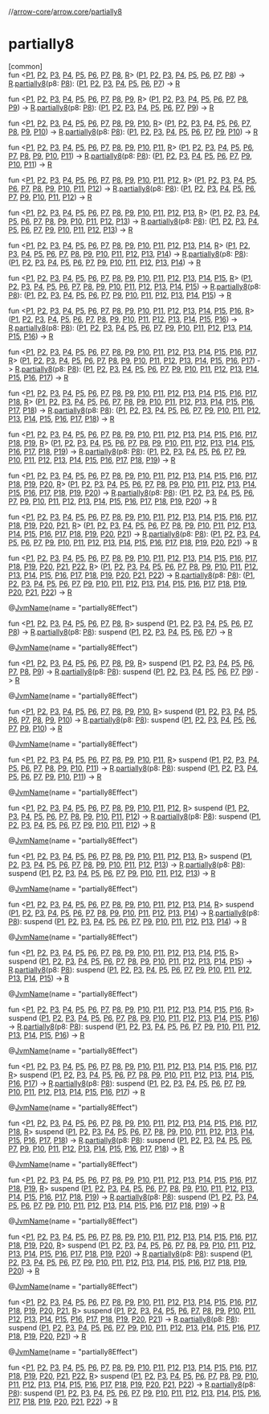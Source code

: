 //[arrow-core](../../index.md)/[arrow.core](index.md)/[partially8](partially8.md)

# partially8

[common]\
fun &lt;[P1](partially8.md), [P2](partially8.md), [P3](partially8.md), [P4](partially8.md), [P5](partially8.md), [P6](partially8.md), [P7](partially8.md), [P8](partially8.md), [R](partially8.md)&gt; ([P1](partially8.md), [P2](partially8.md), [P3](partially8.md), [P4](partially8.md), [P5](partially8.md), [P6](partially8.md), [P7](partially8.md), [P8](partially8.md)) -&gt; [R](partially8.md).[partially8](partially8.md)(p8: [P8](partially8.md)): ([P1](partially8.md), [P2](partially8.md), [P3](partially8.md), [P4](partially8.md), [P5](partially8.md), [P6](partially8.md), [P7](partially8.md)) -&gt; [R](partially8.md)

fun &lt;[P1](partially8.md), [P2](partially8.md), [P3](partially8.md), [P4](partially8.md), [P5](partially8.md), [P6](partially8.md), [P7](partially8.md), [P8](partially8.md), [P9](partially8.md), [R](partially8.md)&gt; ([P1](partially8.md), [P2](partially8.md), [P3](partially8.md), [P4](partially8.md), [P5](partially8.md), [P6](partially8.md), [P7](partially8.md), [P8](partially8.md), [P9](partially8.md)) -&gt; [R](partially8.md).[partially8](partially8.md)(p8: [P8](partially8.md)): ([P1](partially8.md), [P2](partially8.md), [P3](partially8.md), [P4](partially8.md), [P5](partially8.md), [P6](partially8.md), [P7](partially8.md), [P9](partially8.md)) -&gt; [R](partially8.md)

fun &lt;[P1](partially8.md), [P2](partially8.md), [P3](partially8.md), [P4](partially8.md), [P5](partially8.md), [P6](partially8.md), [P7](partially8.md), [P8](partially8.md), [P9](partially8.md), [P10](partially8.md), [R](partially8.md)&gt; ([P1](partially8.md), [P2](partially8.md), [P3](partially8.md), [P4](partially8.md), [P5](partially8.md), [P6](partially8.md), [P7](partially8.md), [P8](partially8.md), [P9](partially8.md), [P10](partially8.md)) -&gt; [R](partially8.md).[partially8](partially8.md)(p8: [P8](partially8.md)): ([P1](partially8.md), [P2](partially8.md), [P3](partially8.md), [P4](partially8.md), [P5](partially8.md), [P6](partially8.md), [P7](partially8.md), [P9](partially8.md), [P10](partially8.md)) -&gt; [R](partially8.md)

fun &lt;[P1](partially8.md), [P2](partially8.md), [P3](partially8.md), [P4](partially8.md), [P5](partially8.md), [P6](partially8.md), [P7](partially8.md), [P8](partially8.md), [P9](partially8.md), [P10](partially8.md), [P11](partially8.md), [R](partially8.md)&gt; ([P1](partially8.md), [P2](partially8.md), [P3](partially8.md), [P4](partially8.md), [P5](partially8.md), [P6](partially8.md), [P7](partially8.md), [P8](partially8.md), [P9](partially8.md), [P10](partially8.md), [P11](partially8.md)) -&gt; [R](partially8.md).[partially8](partially8.md)(p8: [P8](partially8.md)): ([P1](partially8.md), [P2](partially8.md), [P3](partially8.md), [P4](partially8.md), [P5](partially8.md), [P6](partially8.md), [P7](partially8.md), [P9](partially8.md), [P10](partially8.md), [P11](partially8.md)) -&gt; [R](partially8.md)

fun &lt;[P1](partially8.md), [P2](partially8.md), [P3](partially8.md), [P4](partially8.md), [P5](partially8.md), [P6](partially8.md), [P7](partially8.md), [P8](partially8.md), [P9](partially8.md), [P10](partially8.md), [P11](partially8.md), [P12](partially8.md), [R](partially8.md)&gt; ([P1](partially8.md), [P2](partially8.md), [P3](partially8.md), [P4](partially8.md), [P5](partially8.md), [P6](partially8.md), [P7](partially8.md), [P8](partially8.md), [P9](partially8.md), [P10](partially8.md), [P11](partially8.md), [P12](partially8.md)) -&gt; [R](partially8.md).[partially8](partially8.md)(p8: [P8](partially8.md)): ([P1](partially8.md), [P2](partially8.md), [P3](partially8.md), [P4](partially8.md), [P5](partially8.md), [P6](partially8.md), [P7](partially8.md), [P9](partially8.md), [P10](partially8.md), [P11](partially8.md), [P12](partially8.md)) -&gt; [R](partially8.md)

fun &lt;[P1](partially8.md), [P2](partially8.md), [P3](partially8.md), [P4](partially8.md), [P5](partially8.md), [P6](partially8.md), [P7](partially8.md), [P8](partially8.md), [P9](partially8.md), [P10](partially8.md), [P11](partially8.md), [P12](partially8.md), [P13](partially8.md), [R](partially8.md)&gt; ([P1](partially8.md), [P2](partially8.md), [P3](partially8.md), [P4](partially8.md), [P5](partially8.md), [P6](partially8.md), [P7](partially8.md), [P8](partially8.md), [P9](partially8.md), [P10](partially8.md), [P11](partially8.md), [P12](partially8.md), [P13](partially8.md)) -&gt; [R](partially8.md).[partially8](partially8.md)(p8: [P8](partially8.md)): ([P1](partially8.md), [P2](partially8.md), [P3](partially8.md), [P4](partially8.md), [P5](partially8.md), [P6](partially8.md), [P7](partially8.md), [P9](partially8.md), [P10](partially8.md), [P11](partially8.md), [P12](partially8.md), [P13](partially8.md)) -&gt; [R](partially8.md)

fun &lt;[P1](partially8.md), [P2](partially8.md), [P3](partially8.md), [P4](partially8.md), [P5](partially8.md), [P6](partially8.md), [P7](partially8.md), [P8](partially8.md), [P9](partially8.md), [P10](partially8.md), [P11](partially8.md), [P12](partially8.md), [P13](partially8.md), [P14](partially8.md), [R](partially8.md)&gt; ([P1](partially8.md), [P2](partially8.md), [P3](partially8.md), [P4](partially8.md), [P5](partially8.md), [P6](partially8.md), [P7](partially8.md), [P8](partially8.md), [P9](partially8.md), [P10](partially8.md), [P11](partially8.md), [P12](partially8.md), [P13](partially8.md), [P14](partially8.md)) -&gt; [R](partially8.md).[partially8](partially8.md)(p8: [P8](partially8.md)): ([P1](partially8.md), [P2](partially8.md), [P3](partially8.md), [P4](partially8.md), [P5](partially8.md), [P6](partially8.md), [P7](partially8.md), [P9](partially8.md), [P10](partially8.md), [P11](partially8.md), [P12](partially8.md), [P13](partially8.md), [P14](partially8.md)) -&gt; [R](partially8.md)

fun &lt;[P1](partially8.md), [P2](partially8.md), [P3](partially8.md), [P4](partially8.md), [P5](partially8.md), [P6](partially8.md), [P7](partially8.md), [P8](partially8.md), [P9](partially8.md), [P10](partially8.md), [P11](partially8.md), [P12](partially8.md), [P13](partially8.md), [P14](partially8.md), [P15](partially8.md), [R](partially8.md)&gt; ([P1](partially8.md), [P2](partially8.md), [P3](partially8.md), [P4](partially8.md), [P5](partially8.md), [P6](partially8.md), [P7](partially8.md), [P8](partially8.md), [P9](partially8.md), [P10](partially8.md), [P11](partially8.md), [P12](partially8.md), [P13](partially8.md), [P14](partially8.md), [P15](partially8.md)) -&gt; [R](partially8.md).[partially8](partially8.md)(p8: [P8](partially8.md)): ([P1](partially8.md), [P2](partially8.md), [P3](partially8.md), [P4](partially8.md), [P5](partially8.md), [P6](partially8.md), [P7](partially8.md), [P9](partially8.md), [P10](partially8.md), [P11](partially8.md), [P12](partially8.md), [P13](partially8.md), [P14](partially8.md), [P15](partially8.md)) -&gt; [R](partially8.md)

fun &lt;[P1](partially8.md), [P2](partially8.md), [P3](partially8.md), [P4](partially8.md), [P5](partially8.md), [P6](partially8.md), [P7](partially8.md), [P8](partially8.md), [P9](partially8.md), [P10](partially8.md), [P11](partially8.md), [P12](partially8.md), [P13](partially8.md), [P14](partially8.md), [P15](partially8.md), [P16](partially8.md), [R](partially8.md)&gt; ([P1](partially8.md), [P2](partially8.md), [P3](partially8.md), [P4](partially8.md), [P5](partially8.md), [P6](partially8.md), [P7](partially8.md), [P8](partially8.md), [P9](partially8.md), [P10](partially8.md), [P11](partially8.md), [P12](partially8.md), [P13](partially8.md), [P14](partially8.md), [P15](partially8.md), [P16](partially8.md)) -&gt; [R](partially8.md).[partially8](partially8.md)(p8: [P8](partially8.md)): ([P1](partially8.md), [P2](partially8.md), [P3](partially8.md), [P4](partially8.md), [P5](partially8.md), [P6](partially8.md), [P7](partially8.md), [P9](partially8.md), [P10](partially8.md), [P11](partially8.md), [P12](partially8.md), [P13](partially8.md), [P14](partially8.md), [P15](partially8.md), [P16](partially8.md)) -&gt; [R](partially8.md)

fun &lt;[P1](partially8.md), [P2](partially8.md), [P3](partially8.md), [P4](partially8.md), [P5](partially8.md), [P6](partially8.md), [P7](partially8.md), [P8](partially8.md), [P9](partially8.md), [P10](partially8.md), [P11](partially8.md), [P12](partially8.md), [P13](partially8.md), [P14](partially8.md), [P15](partially8.md), [P16](partially8.md), [P17](partially8.md), [R](partially8.md)&gt; ([P1](partially8.md), [P2](partially8.md), [P3](partially8.md), [P4](partially8.md), [P5](partially8.md), [P6](partially8.md), [P7](partially8.md), [P8](partially8.md), [P9](partially8.md), [P10](partially8.md), [P11](partially8.md), [P12](partially8.md), [P13](partially8.md), [P14](partially8.md), [P15](partially8.md), [P16](partially8.md), [P17](partially8.md)) -&gt; [R](partially8.md).[partially8](partially8.md)(p8: [P8](partially8.md)): ([P1](partially8.md), [P2](partially8.md), [P3](partially8.md), [P4](partially8.md), [P5](partially8.md), [P6](partially8.md), [P7](partially8.md), [P9](partially8.md), [P10](partially8.md), [P11](partially8.md), [P12](partially8.md), [P13](partially8.md), [P14](partially8.md), [P15](partially8.md), [P16](partially8.md), [P17](partially8.md)) -&gt; [R](partially8.md)

fun &lt;[P1](partially8.md), [P2](partially8.md), [P3](partially8.md), [P4](partially8.md), [P5](partially8.md), [P6](partially8.md), [P7](partially8.md), [P8](partially8.md), [P9](partially8.md), [P10](partially8.md), [P11](partially8.md), [P12](partially8.md), [P13](partially8.md), [P14](partially8.md), [P15](partially8.md), [P16](partially8.md), [P17](partially8.md), [P18](partially8.md), [R](partially8.md)&gt; ([P1](partially8.md), [P2](partially8.md), [P3](partially8.md), [P4](partially8.md), [P5](partially8.md), [P6](partially8.md), [P7](partially8.md), [P8](partially8.md), [P9](partially8.md), [P10](partially8.md), [P11](partially8.md), [P12](partially8.md), [P13](partially8.md), [P14](partially8.md), [P15](partially8.md), [P16](partially8.md), [P17](partially8.md), [P18](partially8.md)) -&gt; [R](partially8.md).[partially8](partially8.md)(p8: [P8](partially8.md)): ([P1](partially8.md), [P2](partially8.md), [P3](partially8.md), [P4](partially8.md), [P5](partially8.md), [P6](partially8.md), [P7](partially8.md), [P9](partially8.md), [P10](partially8.md), [P11](partially8.md), [P12](partially8.md), [P13](partially8.md), [P14](partially8.md), [P15](partially8.md), [P16](partially8.md), [P17](partially8.md), [P18](partially8.md)) -&gt; [R](partially8.md)

fun &lt;[P1](partially8.md), [P2](partially8.md), [P3](partially8.md), [P4](partially8.md), [P5](partially8.md), [P6](partially8.md), [P7](partially8.md), [P8](partially8.md), [P9](partially8.md), [P10](partially8.md), [P11](partially8.md), [P12](partially8.md), [P13](partially8.md), [P14](partially8.md), [P15](partially8.md), [P16](partially8.md), [P17](partially8.md), [P18](partially8.md), [P19](partially8.md), [R](partially8.md)&gt; ([P1](partially8.md), [P2](partially8.md), [P3](partially8.md), [P4](partially8.md), [P5](partially8.md), [P6](partially8.md), [P7](partially8.md), [P8](partially8.md), [P9](partially8.md), [P10](partially8.md), [P11](partially8.md), [P12](partially8.md), [P13](partially8.md), [P14](partially8.md), [P15](partially8.md), [P16](partially8.md), [P17](partially8.md), [P18](partially8.md), [P19](partially8.md)) -&gt; [R](partially8.md).[partially8](partially8.md)(p8: [P8](partially8.md)): ([P1](partially8.md), [P2](partially8.md), [P3](partially8.md), [P4](partially8.md), [P5](partially8.md), [P6](partially8.md), [P7](partially8.md), [P9](partially8.md), [P10](partially8.md), [P11](partially8.md), [P12](partially8.md), [P13](partially8.md), [P14](partially8.md), [P15](partially8.md), [P16](partially8.md), [P17](partially8.md), [P18](partially8.md), [P19](partially8.md)) -&gt; [R](partially8.md)

fun &lt;[P1](partially8.md), [P2](partially8.md), [P3](partially8.md), [P4](partially8.md), [P5](partially8.md), [P6](partially8.md), [P7](partially8.md), [P8](partially8.md), [P9](partially8.md), [P10](partially8.md), [P11](partially8.md), [P12](partially8.md), [P13](partially8.md), [P14](partially8.md), [P15](partially8.md), [P16](partially8.md), [P17](partially8.md), [P18](partially8.md), [P19](partially8.md), [P20](partially8.md), [R](partially8.md)&gt; ([P1](partially8.md), [P2](partially8.md), [P3](partially8.md), [P4](partially8.md), [P5](partially8.md), [P6](partially8.md), [P7](partially8.md), [P8](partially8.md), [P9](partially8.md), [P10](partially8.md), [P11](partially8.md), [P12](partially8.md), [P13](partially8.md), [P14](partially8.md), [P15](partially8.md), [P16](partially8.md), [P17](partially8.md), [P18](partially8.md), [P19](partially8.md), [P20](partially8.md)) -&gt; [R](partially8.md).[partially8](partially8.md)(p8: [P8](partially8.md)): ([P1](partially8.md), [P2](partially8.md), [P3](partially8.md), [P4](partially8.md), [P5](partially8.md), [P6](partially8.md), [P7](partially8.md), [P9](partially8.md), [P10](partially8.md), [P11](partially8.md), [P12](partially8.md), [P13](partially8.md), [P14](partially8.md), [P15](partially8.md), [P16](partially8.md), [P17](partially8.md), [P18](partially8.md), [P19](partially8.md), [P20](partially8.md)) -&gt; [R](partially8.md)

fun &lt;[P1](partially8.md), [P2](partially8.md), [P3](partially8.md), [P4](partially8.md), [P5](partially8.md), [P6](partially8.md), [P7](partially8.md), [P8](partially8.md), [P9](partially8.md), [P10](partially8.md), [P11](partially8.md), [P12](partially8.md), [P13](partially8.md), [P14](partially8.md), [P15](partially8.md), [P16](partially8.md), [P17](partially8.md), [P18](partially8.md), [P19](partially8.md), [P20](partially8.md), [P21](partially8.md), [R](partially8.md)&gt; ([P1](partially8.md), [P2](partially8.md), [P3](partially8.md), [P4](partially8.md), [P5](partially8.md), [P6](partially8.md), [P7](partially8.md), [P8](partially8.md), [P9](partially8.md), [P10](partially8.md), [P11](partially8.md), [P12](partially8.md), [P13](partially8.md), [P14](partially8.md), [P15](partially8.md), [P16](partially8.md), [P17](partially8.md), [P18](partially8.md), [P19](partially8.md), [P20](partially8.md), [P21](partially8.md)) -&gt; [R](partially8.md).[partially8](partially8.md)(p8: [P8](partially8.md)): ([P1](partially8.md), [P2](partially8.md), [P3](partially8.md), [P4](partially8.md), [P5](partially8.md), [P6](partially8.md), [P7](partially8.md), [P9](partially8.md), [P10](partially8.md), [P11](partially8.md), [P12](partially8.md), [P13](partially8.md), [P14](partially8.md), [P15](partially8.md), [P16](partially8.md), [P17](partially8.md), [P18](partially8.md), [P19](partially8.md), [P20](partially8.md), [P21](partially8.md)) -&gt; [R](partially8.md)

fun &lt;[P1](partially8.md), [P2](partially8.md), [P3](partially8.md), [P4](partially8.md), [P5](partially8.md), [P6](partially8.md), [P7](partially8.md), [P8](partially8.md), [P9](partially8.md), [P10](partially8.md), [P11](partially8.md), [P12](partially8.md), [P13](partially8.md), [P14](partially8.md), [P15](partially8.md), [P16](partially8.md), [P17](partially8.md), [P18](partially8.md), [P19](partially8.md), [P20](partially8.md), [P21](partially8.md), [P22](partially8.md), [R](partially8.md)&gt; ([P1](partially8.md), [P2](partially8.md), [P3](partially8.md), [P4](partially8.md), [P5](partially8.md), [P6](partially8.md), [P7](partially8.md), [P8](partially8.md), [P9](partially8.md), [P10](partially8.md), [P11](partially8.md), [P12](partially8.md), [P13](partially8.md), [P14](partially8.md), [P15](partially8.md), [P16](partially8.md), [P17](partially8.md), [P18](partially8.md), [P19](partially8.md), [P20](partially8.md), [P21](partially8.md), [P22](partially8.md)) -&gt; [R](partially8.md).[partially8](partially8.md)(p8: [P8](partially8.md)): ([P1](partially8.md), [P2](partially8.md), [P3](partially8.md), [P4](partially8.md), [P5](partially8.md), [P6](partially8.md), [P7](partially8.md), [P9](partially8.md), [P10](partially8.md), [P11](partially8.md), [P12](partially8.md), [P13](partially8.md), [P14](partially8.md), [P15](partially8.md), [P16](partially8.md), [P17](partially8.md), [P18](partially8.md), [P19](partially8.md), [P20](partially8.md), [P21](partially8.md), [P22](partially8.md)) -&gt; [R](partially8.md)

@[JvmName](https://kotlinlang.org/api/latest/jvm/stdlib/kotlin.jvm/-jvm-name/index.html)(name = "partially8Effect")

fun &lt;[P1](partially8.md), [P2](partially8.md), [P3](partially8.md), [P4](partially8.md), [P5](partially8.md), [P6](partially8.md), [P7](partially8.md), [P8](partially8.md), [R](partially8.md)&gt; suspend ([P1](partially8.md), [P2](partially8.md), [P3](partially8.md), [P4](partially8.md), [P5](partially8.md), [P6](partially8.md), [P7](partially8.md), [P8](partially8.md)) -&gt; [R](partially8.md).[partially8](partially8.md)(p8: [P8](partially8.md)): suspend ([P1](partially8.md), [P2](partially8.md), [P3](partially8.md), [P4](partially8.md), [P5](partially8.md), [P6](partially8.md), [P7](partially8.md)) -&gt; [R](partially8.md)

@[JvmName](https://kotlinlang.org/api/latest/jvm/stdlib/kotlin.jvm/-jvm-name/index.html)(name = "partially8Effect")

fun &lt;[P1](partially8.md), [P2](partially8.md), [P3](partially8.md), [P4](partially8.md), [P5](partially8.md), [P6](partially8.md), [P7](partially8.md), [P8](partially8.md), [P9](partially8.md), [R](partially8.md)&gt; suspend ([P1](partially8.md), [P2](partially8.md), [P3](partially8.md), [P4](partially8.md), [P5](partially8.md), [P6](partially8.md), [P7](partially8.md), [P8](partially8.md), [P9](partially8.md)) -&gt; [R](partially8.md).[partially8](partially8.md)(p8: [P8](partially8.md)): suspend ([P1](partially8.md), [P2](partially8.md), [P3](partially8.md), [P4](partially8.md), [P5](partially8.md), [P6](partially8.md), [P7](partially8.md), [P9](partially8.md)) -&gt; [R](partially8.md)

@[JvmName](https://kotlinlang.org/api/latest/jvm/stdlib/kotlin.jvm/-jvm-name/index.html)(name = "partially8Effect")

fun &lt;[P1](partially8.md), [P2](partially8.md), [P3](partially8.md), [P4](partially8.md), [P5](partially8.md), [P6](partially8.md), [P7](partially8.md), [P8](partially8.md), [P9](partially8.md), [P10](partially8.md), [R](partially8.md)&gt; suspend ([P1](partially8.md), [P2](partially8.md), [P3](partially8.md), [P4](partially8.md), [P5](partially8.md), [P6](partially8.md), [P7](partially8.md), [P8](partially8.md), [P9](partially8.md), [P10](partially8.md)) -&gt; [R](partially8.md).[partially8](partially8.md)(p8: [P8](partially8.md)): suspend ([P1](partially8.md), [P2](partially8.md), [P3](partially8.md), [P4](partially8.md), [P5](partially8.md), [P6](partially8.md), [P7](partially8.md), [P9](partially8.md), [P10](partially8.md)) -&gt; [R](partially8.md)

@[JvmName](https://kotlinlang.org/api/latest/jvm/stdlib/kotlin.jvm/-jvm-name/index.html)(name = "partially8Effect")

fun &lt;[P1](partially8.md), [P2](partially8.md), [P3](partially8.md), [P4](partially8.md), [P5](partially8.md), [P6](partially8.md), [P7](partially8.md), [P8](partially8.md), [P9](partially8.md), [P10](partially8.md), [P11](partially8.md), [R](partially8.md)&gt; suspend ([P1](partially8.md), [P2](partially8.md), [P3](partially8.md), [P4](partially8.md), [P5](partially8.md), [P6](partially8.md), [P7](partially8.md), [P8](partially8.md), [P9](partially8.md), [P10](partially8.md), [P11](partially8.md)) -&gt; [R](partially8.md).[partially8](partially8.md)(p8: [P8](partially8.md)): suspend ([P1](partially8.md), [P2](partially8.md), [P3](partially8.md), [P4](partially8.md), [P5](partially8.md), [P6](partially8.md), [P7](partially8.md), [P9](partially8.md), [P10](partially8.md), [P11](partially8.md)) -&gt; [R](partially8.md)

@[JvmName](https://kotlinlang.org/api/latest/jvm/stdlib/kotlin.jvm/-jvm-name/index.html)(name = "partially8Effect")

fun &lt;[P1](partially8.md), [P2](partially8.md), [P3](partially8.md), [P4](partially8.md), [P5](partially8.md), [P6](partially8.md), [P7](partially8.md), [P8](partially8.md), [P9](partially8.md), [P10](partially8.md), [P11](partially8.md), [P12](partially8.md), [R](partially8.md)&gt; suspend ([P1](partially8.md), [P2](partially8.md), [P3](partially8.md), [P4](partially8.md), [P5](partially8.md), [P6](partially8.md), [P7](partially8.md), [P8](partially8.md), [P9](partially8.md), [P10](partially8.md), [P11](partially8.md), [P12](partially8.md)) -&gt; [R](partially8.md).[partially8](partially8.md)(p8: [P8](partially8.md)): suspend ([P1](partially8.md), [P2](partially8.md), [P3](partially8.md), [P4](partially8.md), [P5](partially8.md), [P6](partially8.md), [P7](partially8.md), [P9](partially8.md), [P10](partially8.md), [P11](partially8.md), [P12](partially8.md)) -&gt; [R](partially8.md)

@[JvmName](https://kotlinlang.org/api/latest/jvm/stdlib/kotlin.jvm/-jvm-name/index.html)(name = "partially8Effect")

fun &lt;[P1](partially8.md), [P2](partially8.md), [P3](partially8.md), [P4](partially8.md), [P5](partially8.md), [P6](partially8.md), [P7](partially8.md), [P8](partially8.md), [P9](partially8.md), [P10](partially8.md), [P11](partially8.md), [P12](partially8.md), [P13](partially8.md), [R](partially8.md)&gt; suspend ([P1](partially8.md), [P2](partially8.md), [P3](partially8.md), [P4](partially8.md), [P5](partially8.md), [P6](partially8.md), [P7](partially8.md), [P8](partially8.md), [P9](partially8.md), [P10](partially8.md), [P11](partially8.md), [P12](partially8.md), [P13](partially8.md)) -&gt; [R](partially8.md).[partially8](partially8.md)(p8: [P8](partially8.md)): suspend ([P1](partially8.md), [P2](partially8.md), [P3](partially8.md), [P4](partially8.md), [P5](partially8.md), [P6](partially8.md), [P7](partially8.md), [P9](partially8.md), [P10](partially8.md), [P11](partially8.md), [P12](partially8.md), [P13](partially8.md)) -&gt; [R](partially8.md)

@[JvmName](https://kotlinlang.org/api/latest/jvm/stdlib/kotlin.jvm/-jvm-name/index.html)(name = "partially8Effect")

fun &lt;[P1](partially8.md), [P2](partially8.md), [P3](partially8.md), [P4](partially8.md), [P5](partially8.md), [P6](partially8.md), [P7](partially8.md), [P8](partially8.md), [P9](partially8.md), [P10](partially8.md), [P11](partially8.md), [P12](partially8.md), [P13](partially8.md), [P14](partially8.md), [R](partially8.md)&gt; suspend ([P1](partially8.md), [P2](partially8.md), [P3](partially8.md), [P4](partially8.md), [P5](partially8.md), [P6](partially8.md), [P7](partially8.md), [P8](partially8.md), [P9](partially8.md), [P10](partially8.md), [P11](partially8.md), [P12](partially8.md), [P13](partially8.md), [P14](partially8.md)) -&gt; [R](partially8.md).[partially8](partially8.md)(p8: [P8](partially8.md)): suspend ([P1](partially8.md), [P2](partially8.md), [P3](partially8.md), [P4](partially8.md), [P5](partially8.md), [P6](partially8.md), [P7](partially8.md), [P9](partially8.md), [P10](partially8.md), [P11](partially8.md), [P12](partially8.md), [P13](partially8.md), [P14](partially8.md)) -&gt; [R](partially8.md)

@[JvmName](https://kotlinlang.org/api/latest/jvm/stdlib/kotlin.jvm/-jvm-name/index.html)(name = "partially8Effect")

fun &lt;[P1](partially8.md), [P2](partially8.md), [P3](partially8.md), [P4](partially8.md), [P5](partially8.md), [P6](partially8.md), [P7](partially8.md), [P8](partially8.md), [P9](partially8.md), [P10](partially8.md), [P11](partially8.md), [P12](partially8.md), [P13](partially8.md), [P14](partially8.md), [P15](partially8.md), [R](partially8.md)&gt; suspend ([P1](partially8.md), [P2](partially8.md), [P3](partially8.md), [P4](partially8.md), [P5](partially8.md), [P6](partially8.md), [P7](partially8.md), [P8](partially8.md), [P9](partially8.md), [P10](partially8.md), [P11](partially8.md), [P12](partially8.md), [P13](partially8.md), [P14](partially8.md), [P15](partially8.md)) -&gt; [R](partially8.md).[partially8](partially8.md)(p8: [P8](partially8.md)): suspend ([P1](partially8.md), [P2](partially8.md), [P3](partially8.md), [P4](partially8.md), [P5](partially8.md), [P6](partially8.md), [P7](partially8.md), [P9](partially8.md), [P10](partially8.md), [P11](partially8.md), [P12](partially8.md), [P13](partially8.md), [P14](partially8.md), [P15](partially8.md)) -&gt; [R](partially8.md)

@[JvmName](https://kotlinlang.org/api/latest/jvm/stdlib/kotlin.jvm/-jvm-name/index.html)(name = "partially8Effect")

fun &lt;[P1](partially8.md), [P2](partially8.md), [P3](partially8.md), [P4](partially8.md), [P5](partially8.md), [P6](partially8.md), [P7](partially8.md), [P8](partially8.md), [P9](partially8.md), [P10](partially8.md), [P11](partially8.md), [P12](partially8.md), [P13](partially8.md), [P14](partially8.md), [P15](partially8.md), [P16](partially8.md), [R](partially8.md)&gt; suspend ([P1](partially8.md), [P2](partially8.md), [P3](partially8.md), [P4](partially8.md), [P5](partially8.md), [P6](partially8.md), [P7](partially8.md), [P8](partially8.md), [P9](partially8.md), [P10](partially8.md), [P11](partially8.md), [P12](partially8.md), [P13](partially8.md), [P14](partially8.md), [P15](partially8.md), [P16](partially8.md)) -&gt; [R](partially8.md).[partially8](partially8.md)(p8: [P8](partially8.md)): suspend ([P1](partially8.md), [P2](partially8.md), [P3](partially8.md), [P4](partially8.md), [P5](partially8.md), [P6](partially8.md), [P7](partially8.md), [P9](partially8.md), [P10](partially8.md), [P11](partially8.md), [P12](partially8.md), [P13](partially8.md), [P14](partially8.md), [P15](partially8.md), [P16](partially8.md)) -&gt; [R](partially8.md)

@[JvmName](https://kotlinlang.org/api/latest/jvm/stdlib/kotlin.jvm/-jvm-name/index.html)(name = "partially8Effect")

fun &lt;[P1](partially8.md), [P2](partially8.md), [P3](partially8.md), [P4](partially8.md), [P5](partially8.md), [P6](partially8.md), [P7](partially8.md), [P8](partially8.md), [P9](partially8.md), [P10](partially8.md), [P11](partially8.md), [P12](partially8.md), [P13](partially8.md), [P14](partially8.md), [P15](partially8.md), [P16](partially8.md), [P17](partially8.md), [R](partially8.md)&gt; suspend ([P1](partially8.md), [P2](partially8.md), [P3](partially8.md), [P4](partially8.md), [P5](partially8.md), [P6](partially8.md), [P7](partially8.md), [P8](partially8.md), [P9](partially8.md), [P10](partially8.md), [P11](partially8.md), [P12](partially8.md), [P13](partially8.md), [P14](partially8.md), [P15](partially8.md), [P16](partially8.md), [P17](partially8.md)) -&gt; [R](partially8.md).[partially8](partially8.md)(p8: [P8](partially8.md)): suspend ([P1](partially8.md), [P2](partially8.md), [P3](partially8.md), [P4](partially8.md), [P5](partially8.md), [P6](partially8.md), [P7](partially8.md), [P9](partially8.md), [P10](partially8.md), [P11](partially8.md), [P12](partially8.md), [P13](partially8.md), [P14](partially8.md), [P15](partially8.md), [P16](partially8.md), [P17](partially8.md)) -&gt; [R](partially8.md)

@[JvmName](https://kotlinlang.org/api/latest/jvm/stdlib/kotlin.jvm/-jvm-name/index.html)(name = "partially8Effect")

fun &lt;[P1](partially8.md), [P2](partially8.md), [P3](partially8.md), [P4](partially8.md), [P5](partially8.md), [P6](partially8.md), [P7](partially8.md), [P8](partially8.md), [P9](partially8.md), [P10](partially8.md), [P11](partially8.md), [P12](partially8.md), [P13](partially8.md), [P14](partially8.md), [P15](partially8.md), [P16](partially8.md), [P17](partially8.md), [P18](partially8.md), [R](partially8.md)&gt; suspend ([P1](partially8.md), [P2](partially8.md), [P3](partially8.md), [P4](partially8.md), [P5](partially8.md), [P6](partially8.md), [P7](partially8.md), [P8](partially8.md), [P9](partially8.md), [P10](partially8.md), [P11](partially8.md), [P12](partially8.md), [P13](partially8.md), [P14](partially8.md), [P15](partially8.md), [P16](partially8.md), [P17](partially8.md), [P18](partially8.md)) -&gt; [R](partially8.md).[partially8](partially8.md)(p8: [P8](partially8.md)): suspend ([P1](partially8.md), [P2](partially8.md), [P3](partially8.md), [P4](partially8.md), [P5](partially8.md), [P6](partially8.md), [P7](partially8.md), [P9](partially8.md), [P10](partially8.md), [P11](partially8.md), [P12](partially8.md), [P13](partially8.md), [P14](partially8.md), [P15](partially8.md), [P16](partially8.md), [P17](partially8.md), [P18](partially8.md)) -&gt; [R](partially8.md)

@[JvmName](https://kotlinlang.org/api/latest/jvm/stdlib/kotlin.jvm/-jvm-name/index.html)(name = "partially8Effect")

fun &lt;[P1](partially8.md), [P2](partially8.md), [P3](partially8.md), [P4](partially8.md), [P5](partially8.md), [P6](partially8.md), [P7](partially8.md), [P8](partially8.md), [P9](partially8.md), [P10](partially8.md), [P11](partially8.md), [P12](partially8.md), [P13](partially8.md), [P14](partially8.md), [P15](partially8.md), [P16](partially8.md), [P17](partially8.md), [P18](partially8.md), [P19](partially8.md), [R](partially8.md)&gt; suspend ([P1](partially8.md), [P2](partially8.md), [P3](partially8.md), [P4](partially8.md), [P5](partially8.md), [P6](partially8.md), [P7](partially8.md), [P8](partially8.md), [P9](partially8.md), [P10](partially8.md), [P11](partially8.md), [P12](partially8.md), [P13](partially8.md), [P14](partially8.md), [P15](partially8.md), [P16](partially8.md), [P17](partially8.md), [P18](partially8.md), [P19](partially8.md)) -&gt; [R](partially8.md).[partially8](partially8.md)(p8: [P8](partially8.md)): suspend ([P1](partially8.md), [P2](partially8.md), [P3](partially8.md), [P4](partially8.md), [P5](partially8.md), [P6](partially8.md), [P7](partially8.md), [P9](partially8.md), [P10](partially8.md), [P11](partially8.md), [P12](partially8.md), [P13](partially8.md), [P14](partially8.md), [P15](partially8.md), [P16](partially8.md), [P17](partially8.md), [P18](partially8.md), [P19](partially8.md)) -&gt; [R](partially8.md)

@[JvmName](https://kotlinlang.org/api/latest/jvm/stdlib/kotlin.jvm/-jvm-name/index.html)(name = "partially8Effect")

fun &lt;[P1](partially8.md), [P2](partially8.md), [P3](partially8.md), [P4](partially8.md), [P5](partially8.md), [P6](partially8.md), [P7](partially8.md), [P8](partially8.md), [P9](partially8.md), [P10](partially8.md), [P11](partially8.md), [P12](partially8.md), [P13](partially8.md), [P14](partially8.md), [P15](partially8.md), [P16](partially8.md), [P17](partially8.md), [P18](partially8.md), [P19](partially8.md), [P20](partially8.md), [R](partially8.md)&gt; suspend ([P1](partially8.md), [P2](partially8.md), [P3](partially8.md), [P4](partially8.md), [P5](partially8.md), [P6](partially8.md), [P7](partially8.md), [P8](partially8.md), [P9](partially8.md), [P10](partially8.md), [P11](partially8.md), [P12](partially8.md), [P13](partially8.md), [P14](partially8.md), [P15](partially8.md), [P16](partially8.md), [P17](partially8.md), [P18](partially8.md), [P19](partially8.md), [P20](partially8.md)) -&gt; [R](partially8.md).[partially8](partially8.md)(p8: [P8](partially8.md)): suspend ([P1](partially8.md), [P2](partially8.md), [P3](partially8.md), [P4](partially8.md), [P5](partially8.md), [P6](partially8.md), [P7](partially8.md), [P9](partially8.md), [P10](partially8.md), [P11](partially8.md), [P12](partially8.md), [P13](partially8.md), [P14](partially8.md), [P15](partially8.md), [P16](partially8.md), [P17](partially8.md), [P18](partially8.md), [P19](partially8.md), [P20](partially8.md)) -&gt; [R](partially8.md)

@[JvmName](https://kotlinlang.org/api/latest/jvm/stdlib/kotlin.jvm/-jvm-name/index.html)(name = "partially8Effect")

fun &lt;[P1](partially8.md), [P2](partially8.md), [P3](partially8.md), [P4](partially8.md), [P5](partially8.md), [P6](partially8.md), [P7](partially8.md), [P8](partially8.md), [P9](partially8.md), [P10](partially8.md), [P11](partially8.md), [P12](partially8.md), [P13](partially8.md), [P14](partially8.md), [P15](partially8.md), [P16](partially8.md), [P17](partially8.md), [P18](partially8.md), [P19](partially8.md), [P20](partially8.md), [P21](partially8.md), [R](partially8.md)&gt; suspend ([P1](partially8.md), [P2](partially8.md), [P3](partially8.md), [P4](partially8.md), [P5](partially8.md), [P6](partially8.md), [P7](partially8.md), [P8](partially8.md), [P9](partially8.md), [P10](partially8.md), [P11](partially8.md), [P12](partially8.md), [P13](partially8.md), [P14](partially8.md), [P15](partially8.md), [P16](partially8.md), [P17](partially8.md), [P18](partially8.md), [P19](partially8.md), [P20](partially8.md), [P21](partially8.md)) -&gt; [R](partially8.md).[partially8](partially8.md)(p8: [P8](partially8.md)): suspend ([P1](partially8.md), [P2](partially8.md), [P3](partially8.md), [P4](partially8.md), [P5](partially8.md), [P6](partially8.md), [P7](partially8.md), [P9](partially8.md), [P10](partially8.md), [P11](partially8.md), [P12](partially8.md), [P13](partially8.md), [P14](partially8.md), [P15](partially8.md), [P16](partially8.md), [P17](partially8.md), [P18](partially8.md), [P19](partially8.md), [P20](partially8.md), [P21](partially8.md)) -&gt; [R](partially8.md)

@[JvmName](https://kotlinlang.org/api/latest/jvm/stdlib/kotlin.jvm/-jvm-name/index.html)(name = "partially8Effect")

fun &lt;[P1](partially8.md), [P2](partially8.md), [P3](partially8.md), [P4](partially8.md), [P5](partially8.md), [P6](partially8.md), [P7](partially8.md), [P8](partially8.md), [P9](partially8.md), [P10](partially8.md), [P11](partially8.md), [P12](partially8.md), [P13](partially8.md), [P14](partially8.md), [P15](partially8.md), [P16](partially8.md), [P17](partially8.md), [P18](partially8.md), [P19](partially8.md), [P20](partially8.md), [P21](partially8.md), [P22](partially8.md), [R](partially8.md)&gt; suspend ([P1](partially8.md), [P2](partially8.md), [P3](partially8.md), [P4](partially8.md), [P5](partially8.md), [P6](partially8.md), [P7](partially8.md), [P8](partially8.md), [P9](partially8.md), [P10](partially8.md), [P11](partially8.md), [P12](partially8.md), [P13](partially8.md), [P14](partially8.md), [P15](partially8.md), [P16](partially8.md), [P17](partially8.md), [P18](partially8.md), [P19](partially8.md), [P20](partially8.md), [P21](partially8.md), [P22](partially8.md)) -&gt; [R](partially8.md).[partially8](partially8.md)(p8: [P8](partially8.md)): suspend ([P1](partially8.md), [P2](partially8.md), [P3](partially8.md), [P4](partially8.md), [P5](partially8.md), [P6](partially8.md), [P7](partially8.md), [P9](partially8.md), [P10](partially8.md), [P11](partially8.md), [P12](partially8.md), [P13](partially8.md), [P14](partially8.md), [P15](partially8.md), [P16](partially8.md), [P17](partially8.md), [P18](partially8.md), [P19](partially8.md), [P20](partially8.md), [P21](partially8.md), [P22](partially8.md)) -&gt; [R](partially8.md)
